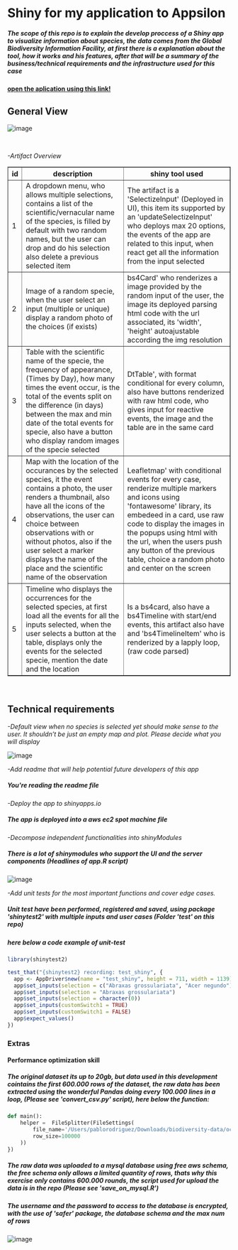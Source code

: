 <h1><b>Shiny for my application to Appsilon</b></h1>
<h5> The scope of this repo is to explain the develop proccess of a Shiny app to visualize information about species,  the data comes from the Global Biodiversity Information Facility, at first there is a explanation about the tool, how it works and his features, after that will be a summary of the business/technical requirements and the infrastructure used for this case</h5>




<a href="http://34.201.151.75:3838/test_shiny/"><h4>open the aplication using this link!</h4></a>




<h2>General View </h2>


![image](https://user-images.githubusercontent.com/113043356/189246425-fefdad0e-7002-4305-97bb-17e2bae1cfa2.png)

<br>

<p><em>-Artifact Overview</em></p>

<table border="1">
<thead>
<tr><th>id</th><th>description</th><th>shiny tool used</th></tr>
</thead>
<tbody>
<tr><td>1</td><td>A dropdown menu, who allows multiple selections, contains a list of the scientific/vernacular name of the species, is filled by default with two random names, but the user can drop and do his selection also delete a previous selected item</td><td>The artifact is a 'SelectizeInput' (Deployed in UI), this item its supported by an 'updateSelectizeInput' who deploys max 20 options, the events of the app are related to this input, when react get all the information from the input selected</td></tr>
<tr><td>2</td><td>Image of a random specie, when the user select an input (multiple or unique) display a random photo of the choices (if exists)</td><td>bs4Card' who renderizes a image provided by the random input of the user, the image its deployed parsing html code with the url associated, its 'width', 'height' autoajustable according the img resolution</td></tr>
<tr><td>3</td><td>Table with the scientific name of the specie, the frequency of appearance, (Times by Day), how many times the event occur, is the total of the events split on the difference (in days) between the max and min date of the total events for specie, also have a button who display random images of the specie selected </td><td>DtTable', with format conditional for every column, also have buttons renderized with raw html code, who gives input for reactive events, the image and the table are in the same card</td></tr>
<tr><td>4</td><td>Map with the location of the occurances by the selected species, it the event contains a photo, the user renders a thumbnail, also have all the icons of the observations, the user can choice between observations with or without photos, also if the user select a marker displays the name of the place and the scientific name of the observation</td><td>Leafletmap' with conditional events for every case, renderize multiple markers and icons using 'fontawesome' library, its embedeed in a card, use raw code to display the images in the popups using html with the url, when the users push any button of the previous table, choice a random photo and center on the screen</td></tr>
<tr><td>5</td><td>Timeline who displays the occurrences for the selected species, at first load all the events for all the inputs selected, when the user selects a button at the table, displays only the events for the selected specie, mention the date and the location</td><td>Is a bs4card, also have a bs4Timeline with start/end events, this artifact also have and 'bs4TimelineItem' who is renderized by a lapply loop, (raw code parsed)</td></tr>
</tbody>
</table>

<br>


<h2>Technical requirements </h2>

<p><em>-Default view when no species is selected yet should make sense to the user. It shouldn’t be just an empty map and plot. Please decide what you will display</em></p>


![image](https://user-images.githubusercontent.com/113043356/189256855-c4f63b49-9cf5-426e-925d-2463c8566e3d.png)


<p><em>-Add readme that will help potential future developers of this app</em></p>

<h5> You're reading the readme file</h5>

<p><em>-Deploy the app to shinyapps.io</em></p>

<h5> The app is deployed into a aws ec2 spot machine file</h5>

<p><em>-Decompose independent functionalities into shinyModules</em></p>
<h5> There is a lot of shinymodules who support the UI and the server components (Headlines of app.R script)</h5> 

![image](https://user-images.githubusercontent.com/113043356/189251990-3b0fd230-7514-4f12-a930-f456b166c17e.png)


<p><em>-Add unit tests for the most important functions and cover edge cases.</em></p>
<h5> Unit test have been performed, registered and saved, using package 'shinytest2' with multiple inputs and user cases (Folder 'test' on this repo)</h5> 
<h5> here below a code example of unit-test </h5>

```R
library(shinytest2)

test_that("{shinytest2} recording: test_shiny", {
  app <- AppDriver$new(name = "test_shiny", height = 711, width = 1139)
  app$set_inputs(selection = c("Abraxas grossulariata", "Acer negundo"))
  app$set_inputs(selection = "Abraxas grossulariata")
  app$set_inputs(selection = character(0))
  app$set_inputs(customSwitch1 = TRUE)
  app$set_inputs(customSwitch1 = FALSE)
  app$expect_values()
})
```

<h3><b>Extras</b></h3>

<h4>Performance optimization skill</h4>
<h5> The original dataset its up to 20gb, but data used in this development cointains the first 600.000 rows of the dataset, the raw data has been extracted using the wonderful Pandas doing every 100.000 lines in a loop, (Please see 'convert_csv.py' script), here below the function: </h5> 


```Python
def main():
    helper =  FileSplitter(FileSettings(
        file_name='/Users/pablorodriguez/Downloads/biodiversity-data/occurence.csv',
        row_size=100000
    ))
})
```
<h5> The raw data was uploaded to a mysql database using free aws schema, the free schema only allows a limited quantity of rows, thats why this exercise only contains 600.000 rounds, the script used for upload the data is in the repo (Please see 'save_on_mysql.R') </h5> 

<h5> The username and the password to access to the database is encrypted, with the use of 'safer' package, the database schema and the max num of rows  </h5> 


![image](https://user-images.githubusercontent.com/113043356/189261506-24af0dee-be11-452d-acfa-a8c83161c1d2.png)








